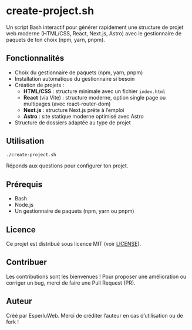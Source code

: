 # create-project.sh

Un script Bash interactif pour générer rapidement une structure de projet web moderne (HTML/CSS, React, Next.js, Astro) avec le gestionnaire de paquets de ton choix (npm, yarn, pnpm).

## Fonctionnalités
- Choix du gestionnaire de paquets (npm, yarn, pnpm)
- Installation automatique du gestionnaire si besoin
- Création de projets :
  - **HTML/CSS** : structure minimale avec un fichier `index.html`
  - **React** (via Vite) : structure moderne, option single page ou multipages (avec react-router-dom)
  - **Next.js** : structure Next.js prête à l’emploi
  - **Astro** : site statique moderne optimisé avec Astro
- Structure de dossiers adaptée au type de projet

## Utilisation
```bash
./create-project.sh
```

Réponds aux questions pour configurer ton projet.

## Prérequis
- Bash
- Node.js
- Un gestionnaire de paquets (npm, yarn ou pnpm)

## Licence
Ce projet est distribué sous licence MIT (voir [LICENSE](./LICENSE)).

## Contribuer
Les contributions sont les bienvenues ! Pour proposer une amélioration ou corriger un bug, merci de faire une Pull Request (PR).

## Auteur
Créé par EsperluWeb. Merci de créditer l’auteur en cas d’utilisation ou de fork !
